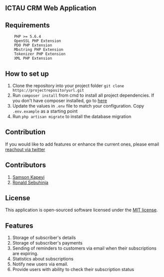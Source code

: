 
## ICTAU CRM Web Application

## Requirements
		PHP >= 5.6.4
		OpenSSL PHP Extension
		PDO PHP Extension
		Mbstring PHP Extension
		Tokenizer PHP Extension
		XML PHP Extension


## How to set up
1. Clone the repository into your project folder
        `git clone https://projectrepositoryurl.git`
2. Run `composer install` from cmd to install all project dependencies. If you don't have composer installed, go to [here](https://getcomposer.org/download/)
3. Update the values in `.env` file to match your configuration. Copy `.env.example` as a starting point
4. Run ```php artisan migrate``` to install the database migration

## Contribution
If you would like to  add features or enhance the current ones, please email [reachout via twitter](http://)

## Contributors
1. [Samson Kapeyi](http://skapeyi.com)
2. [Ronald Sebuhinja](https://twitter.com/sebsronnie)


## License

This application is open-sourced software licensed under the [MIT license](http://opensource.org/licenses/MIT).

## Features
1. Storage of subscriber's details
2. Storage of subscriber's payments
3. Sending of reminders to customers via email when their subscriptions are expiring.
4. Statistics about subscriptions
5. Notify new users via email.
6. Provide users with ability to check their subscription status


